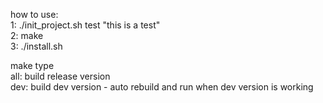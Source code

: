 how to use:  
1: ./init_project.sh test "this is a test"  
2: make  
3: ./install.sh

make type   
all: build release version  
dev: build dev version - auto rebuild and run when dev version is working  

